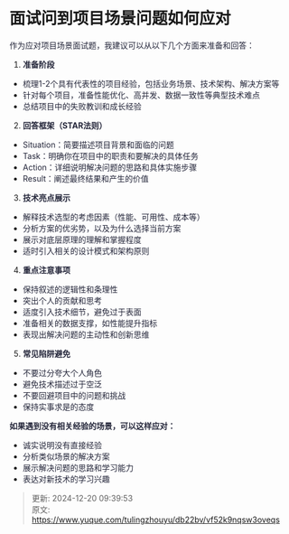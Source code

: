 # 面试问到项目场景问题如何应对

<font style="color:rgba(6, 8, 31, 0.88);">作为应对项目场景面试题，我建议可以从以下几个方面来准备和回答：</font>

1. **<font style="color:rgba(6, 8, 31, 0.88);">准备阶段</font>**
+ <font style="color:rgba(6, 8, 31, 0.88);">梳理1-2个具有代表性的项目经验，包括业务场景、技术架构、解决方案等</font>
+ <font style="color:rgba(6, 8, 31, 0.88);">针对每个项目，准备性能优化、高并发、数据一致性等典型技术难点</font>
+ <font style="color:rgba(6, 8, 31, 0.88);">总结项目中的失败教训和成长经验</font>
2. **<font style="color:rgba(6, 8, 31, 0.88);">回答框架（STAR法则）</font>**
+ <font style="color:rgba(6, 8, 31, 0.88);">Situation：简要描述项目背景和面临的问题</font>
+ <font style="color:rgba(6, 8, 31, 0.88);">Task：明确你在项目中的职责和要解决的具体任务</font>
+ <font style="color:rgba(6, 8, 31, 0.88);">Action：详细说明解决问题的思路和具体实施步骤</font>
+ <font style="color:rgba(6, 8, 31, 0.88);">Result：阐述最终结果和产生的价值</font>
3. **<font style="color:rgba(6, 8, 31, 0.88);">技术亮点展示</font>**
+ <font style="color:rgba(6, 8, 31, 0.88);">解释技术选型的考虑因素（性能、可用性、成本等）</font>
+ <font style="color:rgba(6, 8, 31, 0.88);">分析方案的优劣势，以及为什么选择当前方案</font>
+ <font style="color:rgba(6, 8, 31, 0.88);">展示对底层原理的理解和掌握程度</font>
+ <font style="color:rgba(6, 8, 31, 0.88);">适时引入相关的设计模式和架构原则</font>
4. **<font style="color:rgba(6, 8, 31, 0.88);">重点注意事项</font>**
+ <font style="color:rgba(6, 8, 31, 0.88);">保持叙述的逻辑性和条理性</font>
+ <font style="color:rgba(6, 8, 31, 0.88);">突出个人的贡献和思考</font>
+ <font style="color:rgba(6, 8, 31, 0.88);">适度引入技术细节，避免过于表面</font>
+ <font style="color:rgba(6, 8, 31, 0.88);">准备相关的数据支撑，如性能提升指标</font>
+ <font style="color:rgba(6, 8, 31, 0.88);">表现出解决问题的主动性和创新思维</font>
5. **<font style="color:rgba(6, 8, 31, 0.88);">常见陷阱避免</font>**
+ <font style="color:rgba(6, 8, 31, 0.88);">不要过分夸大个人角色</font>
+ <font style="color:rgba(6, 8, 31, 0.88);">避免技术描述过于空泛</font>
+ <font style="color:rgba(6, 8, 31, 0.88);">不要回避项目中的问题和挑战</font>
+ <font style="color:rgba(6, 8, 31, 0.88);">保持实事求是的态度</font>



**<font style="color:rgba(6, 8, 31, 0.88);">如果遇到没有相关经验的场景，可以这样应对：</font>**

+ <font style="color:rgba(6, 8, 31, 0.88);">诚实说明没有直接经验</font>
+ <font style="color:rgba(6, 8, 31, 0.88);">分析类似场景的解决方案</font>
+ <font style="color:rgba(6, 8, 31, 0.88);">展示解决问题的思路和学习能力</font>
+ <font style="color:rgba(6, 8, 31, 0.88);">表达对新技术的学习兴趣</font>



> 更新: 2024-12-20 09:39:53  
> 原文: <https://www.yuque.com/tulingzhouyu/db22bv/vf52k9nqsw3oveqs>